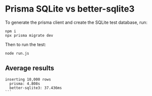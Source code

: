 # Prisma SQLite vs better-sqlite3

To generate the prisma client and create the SQLite test database, run:
```
npm i
npx prisma migrate dev
```

Then to run the test:
```
node run.js
```

## Average results
````
inserting 10,000 rows
  prisma: 4.808s
  better-sqlite3: 37.436ms
```